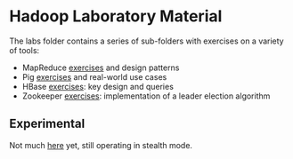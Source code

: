 # Hadoop Laboratory Material

The labs folder contains a series of sub-folders with exercises on a variety of tools:
* MapReduce [exercises](labs/mapreduce-lab/README.md) and design patterns 
* Pig [exercises](labs/pig-lab/README.md) and real-world use cases
* HBase [exercises](labs/hbase-lab/README.md): key design and queries
* Zookeeper [exercises](labs/zk-lab/README.md): implementation of a leader election algorithm

## Experimental
Not much [here](experimental/README.md) yet, still operating in stealth mode.
